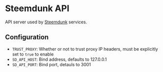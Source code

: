 # Steemdunk API

API server used by [Steemdunk](https://steemdunk.xyz) services.

## Configuration

* `TRUST_PROXY`: Whether or not to trust proxy IP headers, must be explicitly set to `true` to enable
* `SD_API_HOST`: Bind address, defaults to 127.0.0.1
* `SD_API_PORT`: Bind port, detauls to 3001
